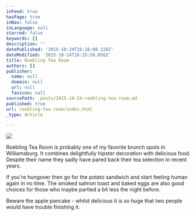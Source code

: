 ```yaml
---
inFeed: true
hasPage: true
inNav: false
inLanguage: null
starred: false
keywords: []
description: ''
datePublished: '2015-10-24T16:16:08.228Z'
dateModified: '2015-10-24T16:15:58.056Z'
title: Roebling Tea Room
authors: []
publisher:
  name: null
  domain: null
  url: null
  favicon: null
sourcePath: _posts/2015-10-24-roebling-tea-room.md
published: true
url: roebling-tea-room/index.html
_type: Article

---
```

![](https://the-grid-user-content.s3-us-west-2.amazonaws.com/565ff075-40cf-4f6e-83db-842597d6626d.jpg)

Roebling Tea Room is probably one of my favorite brunch spots in Williamsburg. It combines delightfully hipster decoration with delicious food. Despite their name they sadly have pared back their tea selection in recent years.

If you're hungover then go for the potato sandwich and start feeling human again in no time. The smoked salmon toast and baked eggs are also good choices for those who maybe partied a bit less the night before.

Beware the apple pancake - whilst delicious it is so huge that two people would have trouble finishing it.